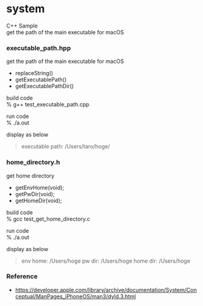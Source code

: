 system
===============

C++ Sample <br/>
get the path of the main executable for macOS  <br/>

### executable_path.hpp
get the path of the main executable for macOS  <br/>

- replaceString()
- getExecutablePath()
- getExecutablePathDir()


build code <br/>
% g++  test_executable_path.cpp <br/>

run code <br/>
% ./a.out <br/>

display as below <br/>
> executable path: /Users/taro/hoge/ 


### home_directory.h
 get home directory <br/>

- getEnvHome(void);
- getPwDir(void);
- getHomeDir(void);

build code <br/>
% gcc  test_get_home_directory.c <br/>

run code <br/>
% ./a.out <br/>

display as below <br/>
> env home: /Users/hoge 
> pw dir: /Users/hoge 
> home dir: /Users/hoge

### Reference
- https://developer.apple.com/library/archive/documentation/System/Conceptual/ManPages_iPhoneOS/man3/dyld.3.html

